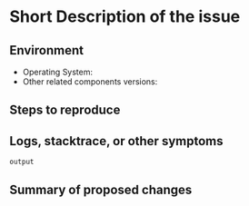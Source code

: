 <!--
Thank you for opening an issue in our repository.
Please use the template below to construct the issue.

Dealing with issues:
- Issues opened here will be evaluated by the maintainers, and given priority
  based on that evaluation.
- Support is provided on a best-effort basis
- See the CODE_OF_CONDUCT.md for a deeper description of how we deal with support
  and issues.
-->

# Short Description of the issue

<!--
Please provide a plain-language description of what you would like to report.
By using simple, concise language, you can help the maintainers understand the
issue and context, and thereby help them prioritise it.
-->

## Environment

<!--
Provide details of the environment you used when this error occurred
-->

- Operating System:
- Other related components versions:

## Steps to reproduce

<!--
If this is a runtime or other error, please describe what you did to generate the
error
-->

## Logs, stacktrace, or other symptoms

<!--
If you have logs or other supporting information like the stack trace from python,
etc, paste it here.
Use markdown formatting to put output in code blocks
-->

```shell
output
```

<!-- the section below is optional - remove it if you don't know what to propose,
but merely want to report an issue.  -->

## Summary of proposed changes

